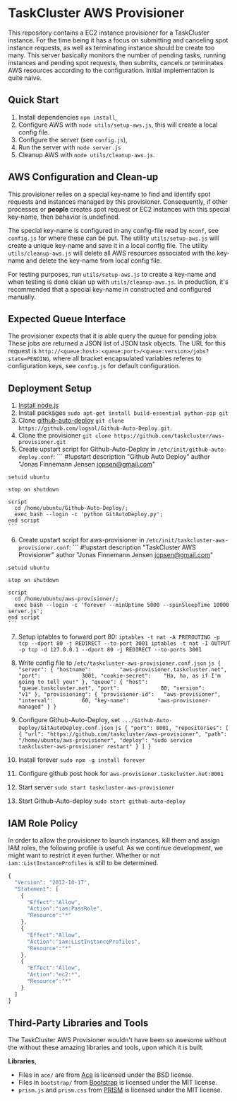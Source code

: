 TaskCluster AWS Provisioner
============================
This repository contains a EC2 instance provisioner for a TaskCluster instance.
For the time being it has a focus on submitting and canceling spot instance
requests, as well as terminating instance should be create too many.
This server basically monitors the number of pending tasks, running instances
and pending spot requests, then submits, cancels or terminates AWS resources
according to the configuration. Initial implementation is quite naive.

Quick Start
-----------
  1. Install dependencies `npm install`,
  2. Configure AWS with `node utils/setup-aws.js`, this will create a local
     config file.
  2. Configure the server (see `config.js`),
  3. Run the server with `node server.js`
  4. Cleanup AWS with `node utils/cleanup-aws.js`.


AWS Configuration and Clean-up
------------------------------
This provisioner relies on a special key-name to find and identify spot requests
and instances managed by this provisioner. Consequently, if other processes or
**people** creates spot request or EC2 instances with this special key-name,
then behavior is undefined.

The special key-name is configured in any config-file read by `nconf`, see
`config.js` for where these can be put. The utility `utils/setup-aws.js` will
create a unique key-name and save it in a local config file. The utility
`utils/cleanup-aws.js` will delete all AWS resources associated with the
key-name and delete the key-name from local config file.

For testing purposes, run `utils/setup-aws.js` to create a key-name and when
testing is done clean up with `utils/cleanup-aws.js`. In production, it's
recommended that a special key-name in constructed and configured manually.

Expected Queue Interface
------------------------
The provisioner expects that it is able query the queue for pending jobs. These
jobs are returned a JSON list of JSON task objects. The URL for this request is 
`http://<queue:host>:<queue:port>/<queue:version>/jobs?state=PENDING`, where
all bracket encapsulated variables referes to configuration keys, see
`config.js` for default configuration.

Deployment Setup
----------------

  1. [Install node.js](https://github.com/joyent/node/wiki/Installing-Node.js-via-package-manager#wiki-build-from-source)
  2. Install packages `sudo apt-get install build-essential python-pip git`
  3. Clone [github-auto-deploy](https://github.com/logsol/Github-Auto-Deploy/) `git clone https://github.com/logsol/Github-Auto-Deploy.git`.
  4. Clone the provisioner `git clone https://github.com/taskcluster/aws-provisioner.git`
  5. Create upstart script for Github-Auto-Deploy in `/etc/init/github-auto-deploy.conf`:
    ```
    #!upstart
    description   "Github Auto Deploy"
    author        "Jonas Finnemann Jensen <jopsen@gmail.com>"

    setuid ubuntu

    stop on shutdown

    script
      cd /home/ubuntu/Github-Auto-Deploy/;
      exec bash --login -c 'python GitAutoDeploy.py';
    end script
    ```
  6. Create upstart script for aws-provisioner in `/etc/init/taskcluster-aws-provisioner.conf`:
    ```
    #!upstart
    description   "TaskCluster AWS Provisioner"
    author        "Jonas Finnemann Jensen <jopsen@gmail.com>"

    setuid ubuntu

    stop on shutdown

    script
      cd /home/ubuntu/aws-provisioner/;
      exec bash --login -c 'forever --minUptime 5000 --spinSleepTime 10000 server.js';
    end script
    ```
  7. Setup iptables to forward port 80:
    ```
    iptables -t nat -A PREROUTING -p tcp --dport 80 -j REDIRECT --to-port 3001
    iptables -t nat -I OUTPUT -p tcp -d 127.0.0.1 --dport 80 -j REDIRECT --to-ports 3001
    ```
  8. Write config file to `/etc/taskcluster-aws-provisioner.conf.json`
    ```js
    {
      "server": {
        "hostname":         "aws-provisioner.taskcluster.net",
        "port":             3001,
        "cookie-secret":    "Ha, ha, as if I'm going to tell you!"
      },
      "queue": {
        "host":             "queue.taskcluster.net",
        "port":             80,
        "version":          "v1"
      },
      "provisioning": {
        "provisioner-id":   "aws-provisioner",
        "interval":         60,
        "key-name":         "aws-provisioner-managed"
      }
    }
    ```
  9. Configure Github-Auto-Deploy, set `.../Github-Auto-Deploy/GitAutoDeploy.conf.json`
    ```js
    {
      "port": 8001,
      "repositories":
      [
        {
          "url": "https://github.com/taskcluster/aws-provisioner",
          "path": "/home/ubuntu/aws-provisioner",
          "deploy": "sudo service taskcluster-aws-provisioner restart"
        }
      ]
    }
    ```

  10. Install forever `sudo npm -g install forever`
  11. Configure github post hook for `aws-provisioner.taskcluster.net:8001`
  12. Start server `sudo start taskcluster-aws-provisioner`
  13. Start Github-Auto-deploy `sudo start github-auto-deploy`


IAM Role Policy
---------------
In order to allow the provisioner to launch instances, kill them and assign
IAM roles, the following profile is useful. As we continue development, we might
want to restrict it even further. Whether or not `iam::ListInstanceProfiles` is
still to be determined.

```js
{
  "Version": "2012-10-17",
  "Statement": [
    {
      "Effect":"Allow",
      "Action":"iam:PassRole",
      "Resource":"*"
    },
    {
      "Effect":"Allow",
      "Action":"iam:ListInstanceProfiles",
      "Resource":"*"
    },
    {
      "Effect":"Allow",
      "Action":"ec2:*",
      "Resource":"*"
    }
  ]
}
```

Third-Party Libraries and Tools
-------------------------------
The TaskCluster AWS Provisioner wouldn't have been so awesome without the
without these amazing libraries and tools, upon which it is built.

**Libraries**,

 * Files in `ace/` are from [Ace](http://ace.c9.io/) is licensed under the
   BSD license.
 * Files in `bootstrap/` from [Bootstrap](http://getbootstrap.com/) is licensed
   under the MIT license.
 * `prism.js` and `prism.css` from [PRISM](http://prismjs.com/) is licensed
   under the MIT license.

